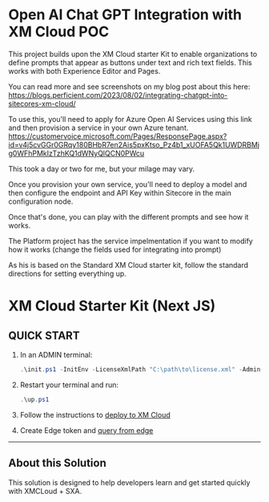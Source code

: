 # Open AI Chat GPT Integration with XM Cloud POC

This project builds upon the XM Cloud starter Kit to enable organizations to define prompts that appear as buttons under text and rich text fields. This works with both Experience Editor and Pages.

You can read more and see screenshots on my blog post about this here:
https://blogs.perficient.com/2023/08/02/integrating-chatgpt-into-sitecores-xm-cloud/

To use this, you'll need to apply for Azure Open AI Services using this link and then provision a service in your own Azure tenant.
https://customervoice.microsoft.com/Pages/ResponsePage.aspx?id=v4j5cvGGr0GRqy180BHbR7en2Ais5pxKtso_Pz4b1_xUOFA5Qk1UWDRBMjg0WFhPMkIzTzhKQ1dWNyQlQCN0PWcu

This took a day or two for me, but your milage may vary.

Once you provision your own service, you'll need to deploy a model and then configure the endpoint and API Key within Sitecore in the main configuration node.

Once that's done, you can play with the different prompts and see how it works.

The Platform project has the service impelmentation if you want to modify how it works (change the fields used for integrating into prompt)

As his is based on the Standard XM Cloud starter kit, follow the standard directions for setting everything up.

# XM Cloud Starter Kit (Next JS)

## QUICK START

1. In an ADMIN terminal:

    ```ps1
    .\init.ps1 -InitEnv -LicenseXmlPath "C:\path\to\license.xml" -AdminPassword "DesiredAdminPassword"
    ```

2. Restart your terminal and run:

    ```ps1
    .\up.ps1
    ```

3. Follow the instructions to [deploy to XM Cloud](#deploy-to-xmcloud)

4. Create Edge token and [query from edge](#query-edge)

*** 

## About this Solution
This solution is designed to help developers learn and get started quickly
with XMCLoud + SXA.


